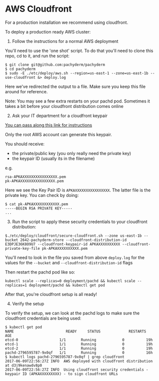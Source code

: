 # AWS Cloudfront

For a production installation we recommend using cloudfront.

To deploy a production ready AWS cluster:

1) Follow the instructions for a normal AWS deployment

You'll need to use the 'one shot' script. To do that you'll need to clone this repo, cd to it, and run the script:

```
$ git clone git@github.com:pachyderm/pachyderm
$ cd pachyderm
$ sudo -E ./etc/deploy/aws.sh --region=us-east-1 --zone=us-east-1b --use-cloudfront &> deploy.log
```

Here we've redirected the output to a file. Make sure you keep this file around for reference.

Note: You may see a few extra restarts on your pachd pod. Sometimes it takes a bit before your cloudfront distribution comes online

2) Ask your IT department for a cloudfront keypair

[You can pass along this link for instructions](http://docs.aws.amazon.com/AmazonCloudFront/latest/DeveloperGuide/private-content-trusted-signers.html#private-content-creating-cloudfront-key-pairs)

Only the root AWS account can generate this keypair.

You should receive:

- the private/public key (you only really need the private key)
- the keypair ID (usually its in the filename)

e.g.

```
rsa-APKAXXXXXXXXXXXXXXXX.pem
pk-APKAXXXXXXXXXXXXXXXX.pem
```

Here we see the Key Pair ID is `APKAXXXXXXXXXXXXXXXX`. The latter file is the private key. You can check by doing:

```
$ cat pk-APKAXXXXXXXXXXXX.pem
-----BEGIN RSA PRIVATE KEY-----
...
```

3) Run the script to apply these security credentials to your cloudfront distribution:

```
$./etc/deploy/cloudfront/secure-cloudfront.sh --zone us-east-1b --bucket 2642-pachyderm-store --cloudfront-distribution-id E3DPJE36K8O9U7 --cloudfront-keypair-id APKAXXXXXXXXXX --cloudfront-private-key-file pk-APKAXXXXXXXXXX.pem 
```

You'll need to look in the file you saved from above `deploy.log` for the values for the `--bucket` and `--cloudfront-distribution-id` flags

Then restart the pachd pod like so:

```
kubectl scale --replicas=0 deployment/pachd && kubectl scale --replicas=1 deployment/pachd && kubectl get pod
```

After that, you're cloudfront setup is all ready!

4) Verify the setup

To verify the setup, we can look at the pachd logs to make sure the cloudfront credentials are being used:

```
$ kubectl get pod
NAME                        READY     STATUS             RESTARTS   AGE
etcd-0                   1/1       Running            0          19h
etcd-1                   1/1       Running            0          19h
etcd-2                   1/1       Running            0          19h
pachd-2796595787-9x0qf   1/1       Running            0          16h
$ kubectl logs pachd-2796595787-9x0qf | grep cloudfront
2017-06-09T22:56:27Z INFO  AWS deployed with cloudfront distribution at d3j9kenawdv8p0
2017-06-09T22:56:27Z INFO  Using cloudfront security credentials - keypair ID (APKAXXXXXXXXX) - to sign cloudfront URLs
```

